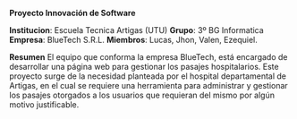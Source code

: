  ****Proyecto Innovación de Software****


**Institucion**: Escuela Tecnica Artigas (UTU)
**Grupo**: 3º BG Informatica
**Empresa**: BlueTech S.R.L.
**Miembros**: Lucas, Jhon, Valen, Ezequiel.

**Resumen**
El equipo que conforma la empresa BlueTech, está encargado de desarrollar una página web para gestionar los pasajes hospitalarios. Este proyecto surge de la necesidad planteada por el hospital departamental de Artigas, en el cual se requiere una herramienta para administrar y gestionar los pasajes otorgados a los usuarios que requieran del mismo por algún motivo justificable.
